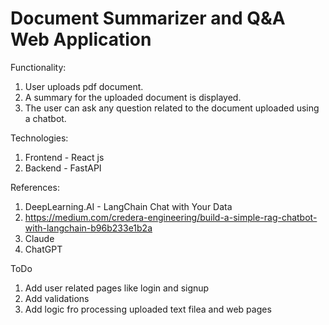# Document Summarizer and Q&A Web Application

Functionality:
1. User uploads pdf document.
2. A summary for the uploaded document is displayed.
3. The user can ask any question related to the document uploaded using a chatbot.
   
Technologies:
1. Frontend - React js
2. Backend - FastAPI


References:
1. DeepLearning.AI - LangChain Chat with Your Data
2. https://medium.com/credera-engineering/build-a-simple-rag-chatbot-with-langchain-b96b233e1b2a
3. Claude
4. ChatGPT

ToDo
1. Add user related pages like login and signup
2. Add validations
3. Add logic fro processing uploaded text filea and web pages
